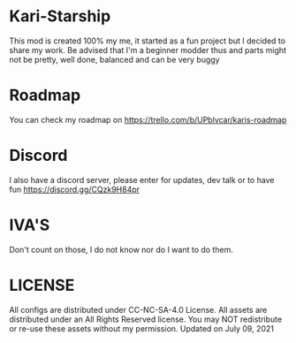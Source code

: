 # Kari-Starship
This mod is created 100% my me, it started as a fun project but I decided to share my work. Be advised that I'm a beginner modder thus and parts might not be pretty, well done, balanced and can be very buggy

# Roadmap
You can check my roadmap on https://trello.com/b/UPblvcar/karis-roadmap

# Discord
I also have a discord server, please enter for updates, dev talk or to have fun 
 https://discord.gg/CQzk9H84pr

# IVA'S
Don't count on those, I do not know nor do I want to do them.

# LICENSE
All configs are distributed under CC-NC-SA-4.0 License. All assets are distributed under an All Rights Reserved license. You may NOT redistribute or re-use these assets without my permission. Updated on July 09, 2021
